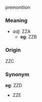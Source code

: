 premonition
### Meaning
+ _adj_: ZZA
    + __eg__: ZZB

### Origin

ZZC

### Synonym

__eg__: ZZD

+ ZZE



